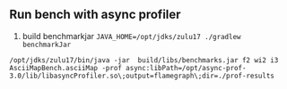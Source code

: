 
## Run bench with async profiler
1. build benchmarkjar `JAVA_HOME=/opt/jdks/zulu17 ./gradlew benchmarkJar`
```shell
/opt/jdks/zulu17/bin/java -jar  build/libs/benchmarks.jar f2 wi2 i3 AsciiMapBench.asciiMap -prof async:libPath=/opt/async-prof-3.0/lib/libasyncProfiler.so\;output=flamegraph\;dir=./prof-results

```